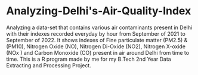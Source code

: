 # Analyzing-Delhi's-Air-Quality-Index
Analyzing a data-set that contains various air contaminants present in Delhi with their indexes recorded everyday by hour from September of 2021 to September of 2022. It shows indexes of Fine particulate matter (PM2.5) & (PM10), Nitrogen Oxide (NO), Nitrogen Di-Oxide (NO2), Nitrogen X-oxide (NOx ) and Carbon Monoxide (CO) present in air around Delhi from time to time. This is a R program made by me for my B.Tech 2nd Year Data Extracting and Processing Project.
